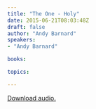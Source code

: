 ```yaml
---
title: "The One - Holy"
date: 2015-06-21T08:03:48Z
draft: false
author: "Andy Barnard"
speakers:
- "Andy Barnard"

books:

topics:

---
```

[Download audio.](https://s3-eu-west-1.amazonaws.com/renownchurch/sermons/2015/06/2015-06-21_TheOne-Holy.mp3)